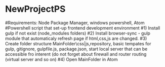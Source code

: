 # NewProjectPS
#Requirements: Node Package Manager, windows powershell, Atom
#Powershell script that set-up frontend development environment
#1) Install gulp if not exist (node_modules folders)
#2) Install browser-sync - gulp module that automaticaly refresh page if html,css,js are changed.
#3) Create folder structure MainFolder\css|js,repository, basic tempates for gulp, gitignore, gulpfile.js, package.json, start local server that can be accessible fro interent (do not forget about firewall and router routing (virtual server and so on)
#4) Open MainFolder in Atom
